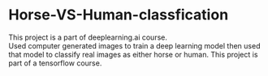 # Horse-VS-Human-classfication
This project is a part of deeplearning.ai course.<br/>
Used computer generated images to train a deep learning model then used that model to classify real images as either horse or human.
This project is part of a tensorflow course.
